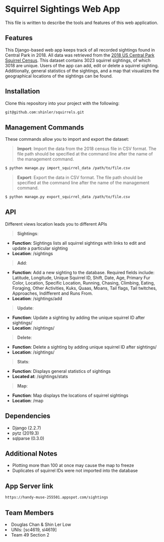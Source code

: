 # Squirrel Sightings Web App

This file is written to describe the tools and features of this web application.

## Features
This Django-based web app keeps track of all recorded sightings found in Central Park in 2018. All data was retrieved from the [2018 US Central Park Squirrel Census](https://data.cityofnewyork.us/Environment/2018-Central-Park-Squirrel-Census-Squirrel-Data/vfnx-vebw). This dataset contains 3023 squirrel sightings, of which 3018 are unique. Users of the app can add, edit or delete a squirrel sighting. Additionally, general statistics of the sightings, and a map that visualizes the geographical locations of the sightings can be found. 

## Installation
Clone this repository into your project with the following:
```bash
git@github.com:shinler/squirrels.git
```
## Management Commands
These commands allow you to import and export the dataset: 

> **Import**: Import the data from the 2018 census file in CSV format. The file path should be specified at the command line after the name of the management command.

```bash
$ python manage.py import_squirrel_data /path/to/file.csv
```

> **Export**: Export the data in CSV format. The file path should be specified at the command line after the name of the management command. 

```bash
$ python manage.py export_squirrel_data /path/to/file.csv
```

## API
Different views location leads you to different APIs 

> **Sightings**:
* **Function**: Sightings lists all squirrel sightings with links to edit and update a particular sighting
* **Location**: /sightings

> **Add**:
* **Function**: Add a new sighting to the database. Required fields include: Latitude, Longitude, Unique Squirrel ID, Shift, Date, Age, Primary Fur Color, Location, Specific Location, Running, Chasing, Climbing, Eating, Foraging, Other Activities, Kuks, Quaas, Moans, Tail flags, Tail twitches, Approaches, Indifferent and Runs From.
* **Location**: /sightings/add
 
> **Update**: 
* **Function**: Update a sighting by adding the unique squirrel ID after sightings/
* **Location**: /sightings/<unique-squirrel-id>
 
> **Delete**: 
* **Function**: Delete a sighting by adding unique squirrel ID after sightings/
* **Location**: /sightings/<unique-squirrel-id>
 
> **Stats**:
* **Function**: Displays general statistics of sightings  
* **Located at**: /sightings/stats
>
> **Map**:
* **Function**: Map displays the locations of squirrel sightings
* **Location**: /map
 
## Dependencies
- Django   (2.2.7)
- pytz     (2019.3)
- sqlparse (0.3.0)

## Additional Notes
* Plotting more than 100 at once may cause the map to freeze
* Duplicates of squirrel IDs were not imported into the database

## App Server link
```bash
https://handy-muse-255501.appspot.com/sightings
```
## Team Members
<li> Douglas Chan & Shin Ler Low
<li>UNIs: [sc4619, sl4619]
<li>Team 49 Section 2
